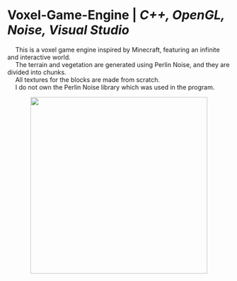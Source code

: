 # Voxel-Game-Engine | _C++, OpenGL, Noise, Visual Studio_

&emsp; This is a voxel game engine inspired by Minecraft, featuring an infinite and interactive world. <br/>
&emsp; The terrain and vegetation are generated using Perlin Noise, and they are divided into chunks. <br/>
&emsp; All textures for the blocks are made from scratch. <br/>
&emsp; I do not own the Perlin Noise library which was used in the program. <br/>

<p align = "center">
  <img width="400" height="400" src="https://github.com/Razvan48/Voxel-Game-Engine/blob/main/Demo/VoxelCraftDemo.gif">
</p>





